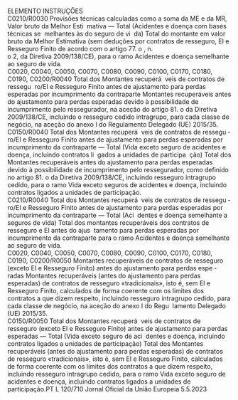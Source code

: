 
ELEMENTO  INSTRUÇÕES  
C0210/R0030  Provisões técnicas calculadas 
como a soma da ME e da MR, 
Valor bruto da Melhor Esti ­
mativa — Total (Acidentes e 
doença com bases técnicas se ­
melhantes às do seguro de vi ­
da)  Total do montante em valor bruto da Melhor Estimativa (sem deduções por 
contratos de resseguro, EI e Resseguro Finito de acordo com o artigo 77.  o , n.  
o 2, da Diretiva 2009/138/CE), para o ramo Acidentes e doença semelhante ao 
seguro de vida.  
C0020, C0040, 
C0050, C0070, 
C0080, C0090, 
C0100, C0170, 
C0180, C0190, 
C0200/R0040  Total dos Montantes recuperá ­
veis de contratos de ressegu ­
ro/EI e Resseguro Finito antes 
de ajustamento para perdas 
esperadas por incumprimento 
da contraparte  Montantes recuperáveis antes do ajustamento para perdas esperadas devido à 
possibilidade de incumprimento pelo ressegurador, na aceção do artigo 81.  o da 
Diretiva 2009/138/CE, incluindo o resseguro cedido intragrupo, para cada classe 
de negócio, na aceção do anexo I do Regulamento Delegado (UE) 2015/35.  
C0150/R0040  Total dos Montantes recuperá ­
veis de contratos de ressegu ­
ro/EI e Resseguro Finito antes 
de ajustamento para perdas 
esperadas por incumprimento 
da contraparte — Total (Vida 
exceto seguro de acidentes e 
doença, incluindo contratos li ­
gados a unidades de participa ­
ção)  Total dos Montantes recuperáveis antes do ajustamento para perdas esperadas 
devido à possibilidade de incumprimento pelo ressegurador, como definido no 
artigo 81.  o da Diretiva 2009/138/CE, incluindo resseguro intragrupo cedido, para 
o ramo Vida exceto seguros de acidentes e doença, incluindo contratos ligados a 
unidades de participação.  
C0210/R0040  Total dos Montantes recuperá ­
veis de contratos de ressegu ­
ro/EI e Resseguro Finito antes 
de ajustamento para perdas 
esperadas por incumprimento 
da contraparte — Total (Aci ­
dentes e doença semelhante a 
seguros de vida)  Total dos montantes recuperáveis dos contratos de resseguro e EI antes do ajus ­
tamento para perdas esperadas por incumprimento da contraparte para o ramo 
Acidentes e doença semelhante ao seguro de vida.  
C0020, C0040, 
C0050, C0070, 
C0080, C0090, 
C0100, C0170, 
C0180, C0190, 
C0200/R0050  Montantes recuperáveis de 
contratos de resseguro (exceto 
EI e Resseguro Finito) antes do 
ajustamento para perdas espe ­
radas  Montantes recuperáveis (antes do ajustamento para perdas esperadas) de contratos 
de resseguro «tradicionais», isto é, sem EI e Resseguro Finito, calculados de forma 
coerente com os limites dos contratos a que dizem respeito, incluindo resseguro 
intragrupo cedido, para cada classe de negócio, na aceção do anexo I do Regu ­
lamento Delegado (UE) 2015/35.  
C0150/R0050  Total dos Montantes recuperá ­
veis de contratos de resseguro 
(exceto EI e Resseguro Finito) 
antes de ajustamento para 
perdas esperadas — Total 
(Vida exceto seguro de aci ­
dentes e doença, incluindo 
contratos ligados a unidades 
de participação)  Total dos Montantes recuperáveis (antes do ajustamento para perdas esperadas) de 
contratos de resseguro «tradicionais», isto é, sem EI e Resseguro Finito, calculados 
de forma coerente com os limites dos contratos a que dizem respeito, incluindo 
resseguro intragrupo cedido, para o ramo Vida exceto seguro de acidentes e 
doença, incluindo contratos ligados a unidades de participação.PT  L 120/710 Jornal Oficial da União Europeia 5.5.2023